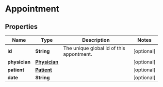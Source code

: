 
# Appointment

## Properties
Name | Type | Description | Notes
------------ | ------------- | ------------- | -------------
**id** | **String** | The unique global id of this appontment. |  [optional]
**physician** | [**Physician**](Physician.md) |  |  [optional]
**patient** | [**Patient**](Patient.md) |  |  [optional]
**date** | **String** |  |  [optional]



